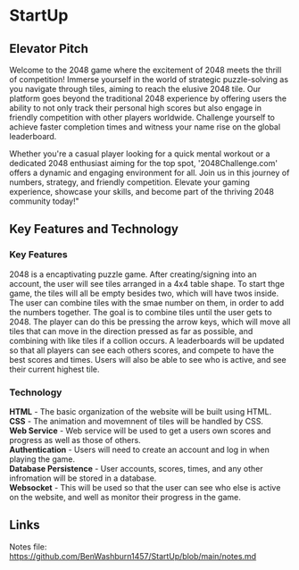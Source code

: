 # StartUp

## Elevator Pitch

Welcome to the 2048 game where the excitement of 2048 meets the thrill of competition! Immerse yourself in the world of strategic puzzle-solving as you navigate through tiles, aiming to reach the elusive 2048 tile. Our platform goes beyond the traditional 2048 experience by offering users the ability to not only track their personal high scores but also engage in friendly competition with other players worldwide. Challenge yourself to achieve faster completion times and witness your name rise on the global leaderboard.

Whether you're a casual player looking for a quick mental workout or a dedicated 2048 enthusiast aiming for the top spot, '2048Challenge.com' offers a dynamic and engaging environment for all. Join us in this journey of numbers, strategy, and friendly competition. Elevate your gaming experience, showcase your skills, and become part of the thriving 2048 community today!"

## Key Features and Technology
### Key Features
2048 is a encaptivating puzzle game. After creating/signing into an account, the user will see tiles arranged in a 4x4 table shape. To start thge game, the tiles will all be empty besides two, which will have twos inside. The user can combine tiles with the smae number on them, in order to add the numbers together. The goal is to combine tiles until the user gets to 2048. The player can do this be pressing the arrow keys, which will move all tiles that can move in the direction pressed as far as possible, and combining  with like tiles if a collion occurs. A leaderboards will be updated so that all players can see each others scores, and compete to have the best scores and times. Users will also be able to see who is active, and see their current highest tile.
### Technology  
**HTML** - The basic organization of the website will be built using HTML.  
**CSS** - The animation and movemnent of tiles will be handled by CSS.  
**Web Service** - Web service will be used to get a users own scores and progress as well as those of others.  
**Authentication** - Users will need to create an account and log in when playing the game.  
**Database Persistence** - User accounts, scores, times, and any other infromation will be stored in a database.  
**Websocket** - This will be used so that the user can see who else is active on the website, and well as monitor their progress in the game.  


## Links
Notes file: https://github.com/BenWashburn1457/StartUp/blob/main/notes.md

